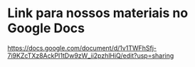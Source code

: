 # Link para nossos materiais no Google Docs  

https://docs.google.com/document/d/1v1TWFhSfj-7i9KZcTXz8AckPI1tDw9zW_ii2pzhlHiQ/edit?usp=sharing  


